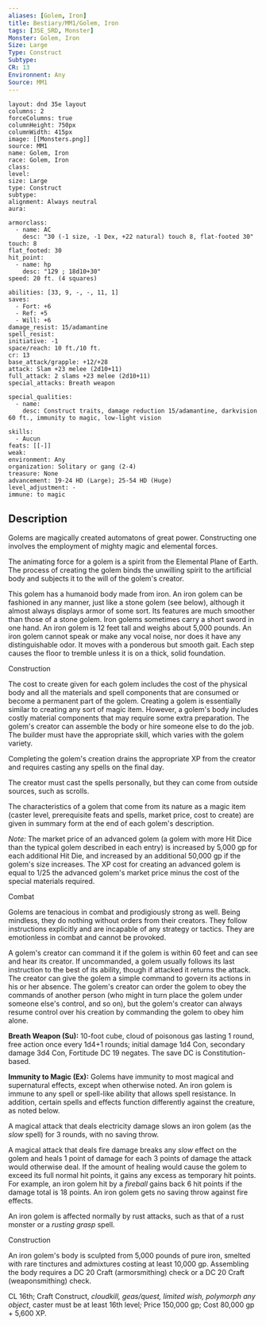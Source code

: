 ```yaml
---
aliases: [Golem, Iron]
title: Bestiary/MM1/Golem, Iron
tags: [35E_SRD, Monster]
Monster: Golem, Iron
Size: Large
Type: Construct
Subtype: 
CR: 13
Environnent: Any
Source: MM1
---
```


```statblock
layout: dnd 35e layout
columns: 2
forceColumns: true
columnHeight: 750px
columnWidth: 415px
image: [[Monsters.png]]
source: MM1
name: Golem, Iron
race: Golem, Iron
class: 
level: 
size: Large
type: Construct
subtype: 
alignment: Always neutral
aura: 

armorclass:
  - name: AC
    desc: "30 (-1 size, -1 Dex, +22 natural) touch 8, flat-footed 30"
touch: 8
flat_footed: 30
hit_point:
  - name: hp
    desc: "129 ; 18d10+30"
speed: 20 ft. (4 squares)

abilities: [33, 9, -, -, 11, 1]
saves:
  - Fort: +6
  - Ref: +5
  - Will: +6
damage_resist: 15/adamantine
spell_resist: 
initiative: -1
space/reach: 10 ft./10 ft.
cr: 13
base_attack/grapple: +12/+28
attack: Slam +23 melee (2d10+11)
full_attack: 2 slams +23 melee (2d10+11)
special_attacks: Breath weapon

special_qualities:
  - name: 
    desc: Construct traits, damage reduction 15/adamantine, darkvision 60 ft., immunity to magic, low-light vision

skills:
  - Aucun
feats: [[-]]
weak: 
environment: Any
organization: Solitary or gang (2-4)
treasure: None
advancement: 19-24 HD (Large); 25-54 HD (Huge)
level_adjustment: -
immune: to magic
```

## Description

<p>Golems are magically created automatons of great power. Constructing one involves the employment of mighty magic and elemental forces.</p>
<p>The animating force for a golem is a spirit from the Elemental Plane of Earth. The process of creating the golem binds the unwilling spirit to the artificial body and subjects it to the will of the golem's creator.</p>
<p>This golem has a humanoid body made from iron. An iron golem can be fashioned in any manner, just like a stone golem (see below), although it almost always displays armor of some sort. Its features are much smoother than those of a stone golem. Iron golems sometimes carry a short sword in one hand. An iron golem is 12 feet tall and weighs about 5,000 pounds. An iron golem cannot speak or make any vocal noise, nor does it have any distinguishable odor. It moves with a ponderous but smooth gait. Each step causes the floor to tremble unless it is on a thick, solid foundation.</p>
<p>Construction</p>
<p>The cost to create given for each golem includes the cost of the physical body and all the materials and spell components that are consumed or become a permanent part of the golem. Creating a golem is essentially similar to creating any sort of magic item. However, a golem's body includes costly material components that may require some extra preparation. The golem's creator can assemble the body or hire someone else to do the job. The builder must have the appropriate skill, which varies with the golem variety.</p>
<p>Completing the golem's creation drains the appropriate XP from the creator and requires casting any spells on the final day.</p>
<p>The creator must cast the spells personally, but they can come from outside sources, such as scrolls.</p>
<p>The characteristics of a golem that come from its nature as a magic item (caster level, prerequisite feats and spells, market price, cost to create) are given in summary form at the end of each golem's description.</p>
<p>
            <i>Note:</i> The market price of an advanced golem (a golem with more Hit Dice than the typical golem described in each entry) is increased by 5,000 gp for each additional Hit Die, and increased by an additional 50,000 gp if the golem's size increases. The XP cost for creating an advanced golem is equal to 1/25 the advanced golem's market price minus the cost of the special materials required.</p>
<p>Combat</p>
<p>Golems are tenacious in combat and prodigiously strong as well. Being mindless, they do nothing without orders from their creators. They follow instructions explicitly and are incapable of any strategy or tactics. They are emotionless in combat and cannot be provoked.</p>
<p>A golem's creator can command it if the golem is within 60 feet and can see and hear its creator. If uncommanded, a golem usually follows its last instruction to the best of its ability, though if attacked it returns the attack. The creator can give the golem a simple command to govern its actions in his or her absence. The golem's creator can order the golem to obey the commands of another person (who might in turn place the golem under someone else's control, and so on), but the golem's creator can always resume control over his creation by commanding the golem to obey him alone.</p>
<p>
            <b>Breath Weapon (Su):</b> 10-foot cube, cloud of poisonous gas lasting 1 round, free action once every 1d4+1 rounds; initial damage 1d4 Con, secondary damage 3d4 Con, Fortitude DC 19 negates. The save DC is Constitution-based.</p>
<p>
            <b>Immunity to Magic (Ex):</b> Golems have immunity to most magical and supernatural effects, except when otherwise noted. An iron golem is immune to any spell or spell-like ability that allows spell resistance. In addition, certain spells and effects function differently against the creature, as noted below.</p>
<p>A magical attack that deals electricity damage slows an iron golem (as the <i>slow</i> spell) for 3 rounds, with no saving throw.</p>
<p>A magical attack that deals fire damage breaks any <i>slow</i> effect on the golem and heals 1 point of damage for each 3 points of damage the attack would otherwise deal. If the amount of healing would cause the golem to exceed its full normal hit points, it gains any excess as temporary hit points. For example, an iron golem hit by a <i>fireball</i> gains back 6 hit points if the damage total is 18 points. An iron golem gets no saving throw against fire effects.</p>
<p>An iron golem is affected normally by rust attacks, such as that of a rust monster or a <i>rusting grasp</i> spell.</p>
<p>Construction</p>
<p>An iron golem's body is sculpted from 5,000 pounds of pure iron, smelted with rare tinctures and admixtures costing at least 10,000 gp. Assembling the body requires a DC 20 Craft (armorsmithing) check or a DC 20 Craft (weaponsmithing) check.</p>
<p>CL 16th; Craft Construct, <i>cloudkill, geas/quest, limited wish, polymorph any object</i>, caster must be at least 16th level<i>;</i> Price 150,000 gp; Cost 80,000 gp + 5,600 XP.</p>